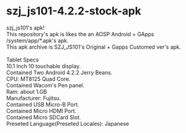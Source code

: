 # szj_js101-4.2.2-stock-apk
szj_js101's apk!<br>
This repository's apk is likes the an AOSP Android + GApps /system/app/*.apk's apk.<br>
This apk archive is SZJ_JS101's Original + Gapps Customed ver's apk.<br>
<br>
Tablet Specs<br>
10.1 Inch 10 touchable display.<br>
Contained Two Android 4.2.2 Jerry Beans.<br>
CPU: MT8125 Quad Core.<br>
Contained Wacom's Pen panel.<br>
Ram: about 1.GB<br>
Manufacturer: Fujitsu.<br>
Contained USB Micro-B Port.<br>
Contained Micro HDMI Port.<br>
Contained Micro SDCard Slot.<br>
Preseted Language(Preseted Locales): Japanese<br>
